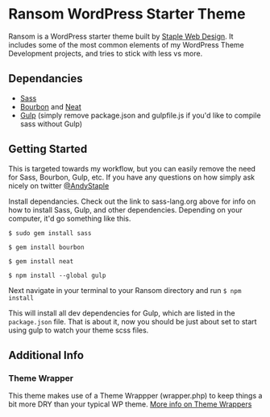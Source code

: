 # Ransom WordPress Starter Theme

Ransom is a WordPress starter theme built by [Staple Web Design](http://www.staplewebdesign.com). It includes some of the most common elements of my WordPress Theme Development projects, and tries to stick with less vs more.

## Dependancies
* [Sass](http://sass-lang.org)
* [Bourbon](http://www.bourbon.io) and [Neat](http://neat.bourbon.io)
* [Gulp](http://gulpjs.com) (simply remove package.json and gulpfile.js if you'd like to compile sass without Gulp)

## Getting Started
This is targeted towards my workflow, but you can easily remove the need for Sass, Bourbon, Gulp, etc. If you have any questions on how simply ask nicely on twitter [@AndyStaple](http://twitter.com/andystaple)

Install dependancies. Check out the link to sass-lang.org above for info on how to install Sass, Gulp, and other dependencies. Depending on your computer, it'd go something like this.

`$ sudo gem install sass`

`$ gem install bourbon`

`$ gem install neat`

`$ npm install --global gulp`

Next navigate in your terminal to your Ransom directory and run
`$ npm install`

This will install all dev dependencies for Gulp, which are listed in the `package.json` file. That is about it, now you should be just about set to start using gulp to watch your theme scss files.

## Additional Info

### Theme Wrapper
This theme makes use of a Theme Wrappper (wrapper.php) to keep things a bit more DRY than your typical WP theme. [More info on Theme Wrappers](http://scribu.net/wordpress/theme-wrappers.html)
